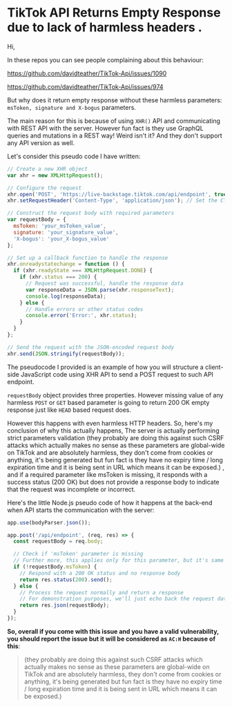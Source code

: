 # TikTok API Returns Empty Response due to lack of harmless headers .
Hi,

In these repos you can see people complaining about this behaviour:

https://github.com/davidteather/TikTok-Api/issues/1090

https://github.com/davidteather/TikTok-Api/issues/974

But why does it return empty response without these harmless parameters: `msToken, signature and X-bogus` parameters.

The main reason for this is because of using `XHR()` API and communicating with REST API with the server. However fun fact is they use GraphQL queries and mutations in a REST way! Weird isn't it? And they don't support any API version as well.

Let's consider this pseudo code I have written:
```javascript
// Create a new XHR object
var xhr = new XMLHttpRequest();

// Configure the request
xhr.open('POST', 'https://live-backstage.tiktok.com/api/endpoint', true); // Example TikTok API endpoint
xhr.setRequestHeader('Content-Type', 'application/json'); // Set the CT header

// Construct the request body with required parameters
var requestBody = {
  msToken: 'your_msToken_value',
  signature: 'your_signature_value',
  'X-bogus': 'your_X-bogus_value'
};

// Set up a callback function to handle the response
xhr.onreadystatechange = function () {
  if (xhr.readyState === XMLHttpRequest.DONE) {
    if (xhr.status === 200) {
      // Request was successful, handle the response data
      var responseData = JSON.parse(xhr.responseText);
      console.log(responseData);
    } else {
      // Handle errors or other status codes
      console.error('Error:', xhr.status);
    }
  }
};

// Send the request with the JSON-encoded request body
xhr.send(JSON.stringify(requestBody));
```
The pseudocode I provided is an example of how you will structure a client-side JavaScript code using XHR API to send a POST request to such API endpoint.

`requestBody` object provides three properties. However missing value of any harmless `POST` or `GET` based parameter is going to return 200 OK empty response just like `HEAD` based request does.

However this happens with even harmless HTTP headers. So, here's my conclusion of why this actually happens, The server is actually performing strict parameters validation (they probably are doing this against such CSRF attacks which actually makes no sense as these parameters are global-wide on TikTok and are absolutely harmless, they don't come from cookies or anything, it's being generated but fun fact is they have no expiry time / long expiration time and it is being sent in URL which means it can be exposed.) , and if a required parameter like msToken is missing, it responds with a success status (200 OK) but does not provide a response body to indicate that the request was incomplete or incorrect.

Here's the little Node.js pseudo code of how it happens at the back-end when API starts the communication with the server:
```javascript
app.use(bodyParser.json());

app.post('/api/endpoint', (req, res) => {
  const requestBody = req.body;

  // Check if 'msToken' parameter is missing
  // Further more, this applies only for this parameter, but it's same for other parameters as well
  if (!requestBody.msToken) {
    // Respond with a 200 OK status and no response body
    return res.status(200).send();
  } else {
    // Process the request normally and return a response
    // For demonstration purposes, we'll just echo back the request data
    return res.json(requestBody);
  }
});
```
**So, overall if you come with this issue and you have a valid vulnerability, you should report the issue but it will be considered as `AC:H` because of this**:

> (they probably are doing this against such CSRF attacks which actually makes no sense as these parameters are global-wide on TikTok and are absolutely harmless, they don't come from cookies or anything, it's being generated but fun fact is they have no expiry time / long expiration time and it is being sent in URL which means it can be exposed.)
